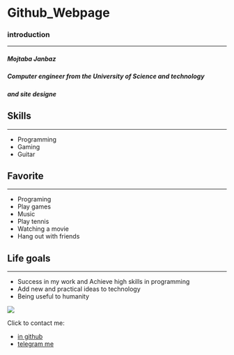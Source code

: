# Github_Webpage

### introduction
----------------------------
##### Mojtaba Janbaz
##### Computer engineer from the University of Science and technology
##### and site designe

## Skills
---------------------------
+ Programming
+ Gaming
+ Guitar

## Favorite
----------------------------
+ Programing
+ Play games
+ Music
+ Play tennis
+ Watching a movie
+ Hang out with friends

## Life goals
------------------------------
+ Success in my work and Achieve high skills in programming
+ Add new and practical ideas to technology
+ Being useful to humanity

![](https://th.bing.com/th/id/OIP.6HfOrBcQCUHrAAOCxWARWAHaMW?pid=Api&w=960&h=1600&rs=1)

Click to contact me:
+ [in github](https://github.com/mojtabajz)
+ [telegram me](https://t.me/mojtabaj_z)

